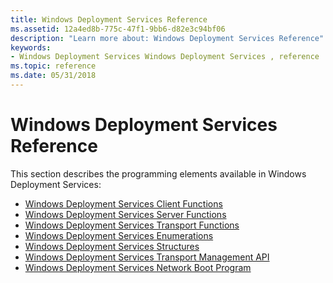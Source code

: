 ```yaml
---
title: Windows Deployment Services Reference
ms.assetid: 12a4ed8b-775c-47f1-9bb6-d82e3c94bf06
description: "Learn more about: Windows Deployment Services Reference"
keywords:
- Windows Deployment Services Windows Deployment Services , reference
ms.topic: reference
ms.date: 05/31/2018
---
```


# Windows Deployment Services Reference

This section describes the programming elements available in Windows Deployment Services:

-   [Windows Deployment Services Client Functions](windows-deployment-services-client-functions.md)
-   [Windows Deployment Services Server Functions](windows-deployment-services-server-functions.md)
-   [Windows Deployment Services Transport Functions](windows-deployment-services-transport--functions.md)
-   [Windows Deployment Services Enumerations](windows-deployment-services-enumerations.md)
-   [Windows Deployment Services Structures](windows-deployment-services-structures.md)
-   [Windows Deployment Services Transport Management API](windows-deployment-services-transport-management-api.md)
-   [Windows Deployment Services Network Boot Program](windows-deployment-services-network-boot-program.md)

 

 




